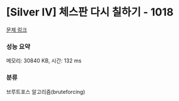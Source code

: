 # [Silver IV] 체스판 다시 칠하기 - 1018 

[문제 링크](https://www.acmicpc.net/problem/1018) 

### 성능 요약

메모리: 30840 KB, 시간: 132 ms

### 분류

브루트포스 알고리즘(bruteforcing)

